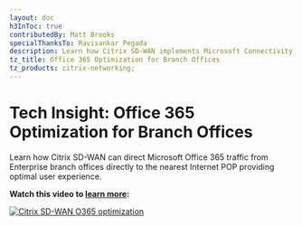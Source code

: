```yaml
---
layout: doc
h3InToc: true
contributedBy: Matt Brooks
specialThanksTo: Ravisankar Pegada
description: Learn how Citrix SD-WAN implements Microsoft Connectivity Principles to support Office 365 Optimization for Branch Offices.
tz_title: Office 365 Optimization for Branch Offices
tz_products: citrix-networking;
---
```

# Tech Insight: Office 365 Optimization for Branch Offices

Learn how Citrix SD-WAN can direct Microsoft Office 365 traffic from Enterprise branch offices directly to the nearest Internet POP providing optimal user experience.

**Watch this video to [learn more](https://youtu.be/DIxVnMM8AOw):**

[![Citrix SD-WAN O365 optimization](/en-us/tech-zone/learn/media/shared_video-placeholder.png)](https://youtu.be/DIxVnMM8AOw)
